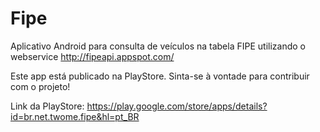 # Fipe

Aplicativo Android para consulta de veículos na tabela FIPE utilizando o webservice http://fipeapi.appspot.com/

Este app está publicado na PlayStore. Sinta-se à vontade para contribuir com o projeto!

Link da PlayStore: https://play.google.com/store/apps/details?id=br.net.twome.fipe&hl=pt_BR

